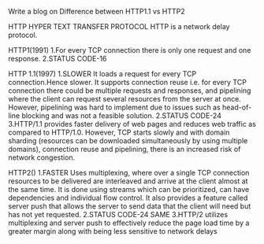  Write a blog on Difference between HTTP1.1 vs HTTP2

HTTP HYPER TEXT TRANSFER PROTOCOL
HTTP is a network delay protocol.

HTTP1(1991)
1.For every TCP connection there is only one request and one response.
2.STATUS CODE-16

HTTP 1.1(1997)
1.SLOWER
It loads a request for every TCP connection.Hence slower.
It supports connection reuse i.e. for every TCP connection there could be multiple requests and responses, and pipelining where the client can request several resources from the server at once. However, pipelining was hard to implement due to issues such as head-of-line blocking and was not a feasible solution.
2.STATUS CODE-24
3.HTTP/1.1 provides faster delivery of web pages and reduces web traffic as compared to HTTP/1.0. However, TCP starts slowly and with domain sharding (resources can be downloaded simultaneously by using multiple domains), connection reuse and pipelining, there is an increased risk of network congestion.


HTTP2()
1.FASTER
Uses multiplexing, where over a single TCP connection resources to be delivered are interleaved and arrive at the client almost at the same time. It is done using streams which can be prioritized, can have dependencies and individual flow control. It also provides a feature called server push that allows the server to send data that the client will need but has not yet requested.
2.STATUS CODE-24 SAME
3.HTTP/2 utilizes multiplexing and server push to effectively reduce the page load time by a greater margin along with being less sensitive to network delays


